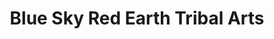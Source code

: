---
title: "Blue Sky Red Earth Tribal Arts"
url: /milford/blue-sky-red-earth-tribal-arts/
shop: Kunst
---